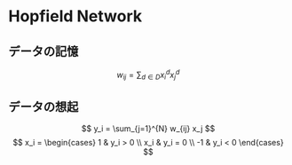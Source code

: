 # Hopfield Network

## データの記憶
$$
w_{ij} = \sum_{d\in D} x_i^d x_j^d
$$

## データの想起
$$
y_i = \sum_{j=1}^{N} w_{ij} x_j
$$
$$
x_i = \begin{cases}
    1  & y_i > 0 \\
    x_i & y_i = 0 \\
    -1 & y_i < 0
\end{cases}
$$